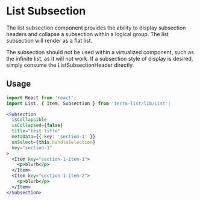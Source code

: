 # List Subsection

The list subsection component provides the ability to display subsection headers and collapse a subsection within a logical group. The list subsection will render as a flat list.

The subsection should not be used within a virtualized component, such as the infinite list, as it will not work. If a subsection style of display is desired, simply consume the ListSubsectionHeader directly.

## Usage

```jsx
import React from 'react';
import List, { Item, Subsection } from 'terra-list/lib/List';

<Subsection
  isCollapsible
  isCollapsed={false}
  title="test title"
  metaData={{ key: 'section-1' }}
  onSelect={this.handleSelection}
  key="section-1"
>
  <Item key="section-1-item-1">
    <p>blurb</p>
  </Item>
  <Item key="section-1-item-2">
    <p>blurb</p>
  </Item>
</Subsection>


```
